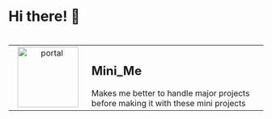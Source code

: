 # Hi there! 👋

<table style="margin: 40px 0;">
<tr>
<td width="140" align="center" valign="middle">
  <img src="portal-wormhole.svg" alt="portal" width="120">
</td>
<td valign="top">
  <h2>Mini_Me</h2>
  Makes me better to handle major projects before making it with these mini projects 
</td>
</tr>
</table>
